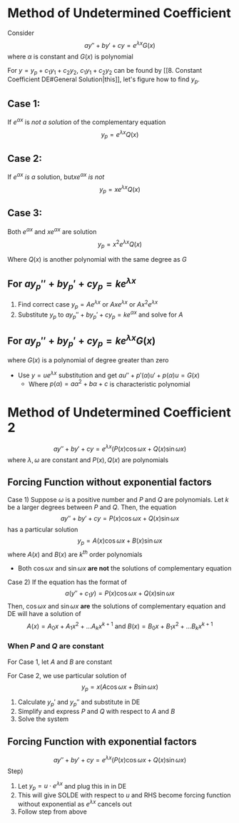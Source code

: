 # Method of Undetermined Coefficient
Consider
$$ay''+by'+cy=e^{\lambda x}G(x)$$
where $\alpha$ is constant and $G(x)$ is polynomial

For $y=y_{p}+c_{1}y_{1}+c_{2}y_{2}$, $c_{1}y_{1}+c_{2}y_{2}$ can be found by [[8. Constant Coefficient DE#General Solution|this]], let's figure how to find $y_{p}$.

## Case 1: 
If $e^{\alpha x}$ is *not a solution* of the complementary equation
$$y_{p} = e^{\lambda x}Q(x)$$
## Case 2:
If $e^{\alpha x}$ *is a* solution, but$xe^{\alpha x}$ *is not* 
$$y_{p} = xe^{\lambda x}Q(x)$$
## Case 3: 
Both $e^{\alpha x}$ and $xe^{\alpha x}$ are solution
$$y_{p} = x^{2}e^{\lambda x}Q(x)$$

Where $Q(x)$ is another polynomial with the same degree as $G$


## For $ay_{p}''+by_{p}'+cy_{p}=ke^{\lambda x}$
1. Find correct case    $y_{p}=Ae^{\lambda x} \text{ or } Axe^{\lambda x} \text{ or } Ax^{2}e^{\lambda x}$
2. Substitute $y_{p}$ to $ay_{p}''+by_{p}'+cy_{p}=ke^{\alpha x}$  and solve for $A$

## For $ay_{p}''+by_{p}'+cy_{p}=ke^{\lambda x}G(x)$
where $G(x)$ is a polynomial of degree greater than zero
- Use $y=ue^{\lambda x}$ substitution and get $au''+p'(\alpha)u'+p(\alpha)u=G(x)$
	- Where $p(\alpha) = a\alpha^{2}+b\alpha+c$ is characteristic polynomial

# Method of Undetermined Coefficient 2
$$ay''+by'+cy = e^{\lambda x}(P(x)\cos\omega x+Q(x)\sin \omega x)$$
where $\lambda, \omega$ are constant and $P(x), Q(x)$ are polynomials

## Forcing Function without exponential factors
Case 1)
Suppose $\omega$ is a positive number and $P$ and $Q$ are polynomials. Let $k$ be a larger degrees between $P$ and $Q$. Then, the equation
$$ay''+by'+cy=P(x)\cos \omega x+Q(x)\sin \omega x$$
has a particular solution
$$y_{p}=A(x)\cos \omega x+B(x)\sin \omega x$$
where $A(x)$ and $B(x)$ are $k^{th}$ order polynomials
- Both $\cos \omega x$ and $\sin \omega x$ **are not** the solutions of complementary equation

Case 2)
If the equation has the format of
$$a(y''+c_{1} y)=P(x)\cos \omega x+Q(x)\sin \omega x$$
Then, $\cos \omega x$ and $\sin \omega x$ **are** the solutions of complementary equation and DE will have a solution of
$$A(x) = A_{0}x+A_{1}x^{2}+\dots A_{k}x^{k+1}\text{ and }B(x)=B_{0}x+B_{1}x^{2}+\dots B_{k}x^{k+1}$$
### When $P$ and $Q$ are constant
For Case 1, let $A$ and $B$ are constant

For Case 2, we use particular solution of 
$$y_{p} = x(A \cos\omega x+B\sin\omega x)$$
1. Calculate $y_{p}'\text{ and }y_{p}''$ and substitute in DE
2. Simplify and express $P$ and $Q$ with respect to $A$ and $B$
3. Solve the system

## Forcing Function with exponential factors
$$ay''+by'+cy = e^{\lambda x}(P(x)\cos\omega x+Q(x)\sin \omega x)$$
Step)
1. Let $y_{p} = u\cdot e^{\lambda x}$ and plug this in in DE
2. This will give SOLDE with respect to $u$ and RHS become forcing function without exponential as $e^{\lambda x}$ cancels out
3. Follow step from above